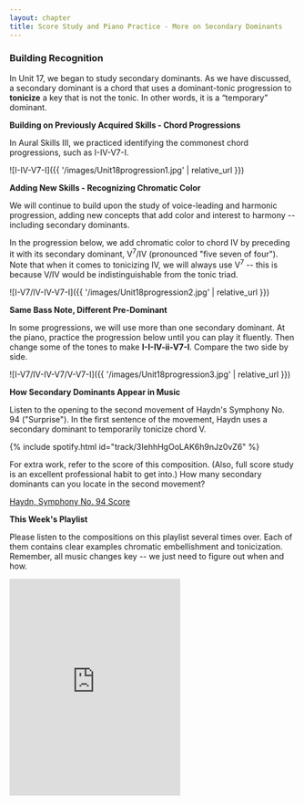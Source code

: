 ```yaml
---
layout: chapter
title: Score Study and Piano Practice - More on Secondary Dominants
---
```


### Building Recognition

In Unit 17, we began to study secondary dominants. As we have discussed, a secondary dominant is a chord that uses a dominant-tonic progression to **tonicize** a key that is not the tonic. In other words, it is a “temporary” dominant.

**Building on Previously Acquired Skills - Chord Progressions**

In Aural Skills III, we practiced identifying the commonest chord progressions, such as I-IV-V7-I.

![I-IV-V7-I]({{ '/images/Unit18progression1.jpg' | relative_url }})

**Adding New Skills - Recognizing Chromatic Color**

We will continue to build upon the study of voice-leading and harmonic progression, adding new concepts that add color and interest to harmony -- including secondary dominants. 

In the progression below, we add chromatic color to chord IV by preceding it with its secondary dominant, V<sup>7</sup>/IV (pronounced "five seven of four"). Note that when it comes to tonicizing IV, we will always use V<sup>7</sup> -- this is because V/IV would be indistinguishable from the tonic triad.

![I-V7/IV-IV-V7-I]({{ '/images/Unit18progression2.jpg' | relative_url }})

**Same Bass Note, Different Pre-Dominant**

In some progressions, we will use more than one secondary dominant. At the piano, practice the progression below until you can play it fluently. Then change some of the tones to make **I-I-IV-ii-V7-I**. Compare the two side by side.

![I-V7/IV-IV-V7/V-V7-I]({{ '/images/Unit18progression3.jpg' | relative_url }})

**How Secondary Dominants Appear in Music**

Listen to the opening to the second movement of Haydn's Symphony No. 94 ("Surprise"). In the first sentence of the movement, Haydn uses a secondary dominant to temporarily tonicize chord V.

{% include spotify.html id="track/3IehhHgOoLAK6h9nJz0vZ6" %}

For extra work, refer to the score of this composition. (Also, full score study is an excellent professional habit to get into.) How many secondary dominants can you locate in the second movement?

[Haydn, Symphony No. 94 Score](https://imslp.org/wiki/Symphony_No.94_(Haydn,_Joseph))

**This Week's Playlist**

Please listen to the compositions on this playlist several times over. Each of them contains clear examples chromatic embellishment and tonicization. Remember, all music changes key -- we just need to figure out when and how.

<iframe src="https://open.spotify.com/embed/playlist/3roMmT1Wg23FJJG8jYJ9mJ" width="300" height="380" frameborder="0" allowtransparency="true" allow="encrypted-media"></iframe>